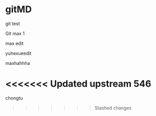 # gitMD
git test

Git max 1

max edit


yuhexueedit

maxhahhha



<<<<<<< Updated upstream
546
=======
chongtu 
>>>>>>> Stashed changes

